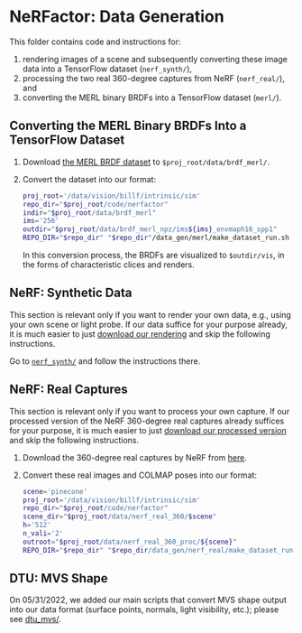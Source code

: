# NeRFactor: Data Generation

This folder contains code and instructions for:
1. rendering images of a scene and subsequently converting these image data into
   a TensorFlow dataset (`nerf_synth/`),
1. processing the two real 360-degree captures from NeRF (`nerf_real/`), and
1. converting the MERL binary BRDFs into a TensorFlow dataset (`merl/`).


## Converting the MERL Binary BRDFs Into a TensorFlow Dataset

1. Download
   [the MERL BRDF dataset](https://cdfg.csail.mit.edu/wojciech/brdfdatabase)
   to `$proj_root/data/brdf_merl/`.

1. Convert the dataset into our format:
    ```bash
    proj_root='/data/vision/billf/intrinsic/sim'
    repo_dir="$proj_root/code/nerfactor"
    indir="$proj_root/data/brdf_merl"
    ims='256'
    outdir="$proj_root/data/brdf_merl_npz/ims${ims}_envmaph16_spp1"
    REPO_DIR="$repo_dir" "$repo_dir"/data_gen/merl/make_dataset_run.sh "$indir" "$ims" "$outdir"
    ```
   In this conversion process, the BRDFs are visualized to `$outdir/vis`,
   in the forms of characteristic clices and renders.


## NeRF: Synthetic Data

This section is relevant only if you want to render your own data, e.g., using
your own scene or light probe. If our data suffice for your purpose already, it
is much easier to just
[download our rendering](https://github.com/google/nerfactor#data)
and skip the following instructions.

Go to [`nerf_synth/`](./nerf_synth) and follow the instructions there.


## NeRF: Real Captures

This section is relevant only if you want to process your own capture. If our
processed version of the NeRF 360-degree real captures already suffices for
your purpose, it is much easier to just
[download our processed version](https://github.com/google/nerfactor#data)
and skip the following instructions.

1. Download the 360-degree real captures by NeRF from
   [here](https://drive.google.com/file/d/1jzggQ7IPaJJTKx9yLASWHrX8dXHnG5eB/view?usp=sharing).

1. Convert these real images and COLMAP poses into our format:
    ```bash
    scene='pinecone'
    proj_root='/data/vision/billf/intrinsic/sim'
    repo_dir="$proj_root/code/nerfactor"
    scene_dir="$proj_root/data/nerf_real_360/$scene"
    h='512'
    n_vali='2'
    outroot="$proj_root/data/nerf_real_360_proc/${scene}"
    REPO_DIR="$repo_dir" "$repo_dir/data_gen/nerf_real/make_dataset_run.sh" --scene_dir="$scene_dir" --h="$h" --n_vali="$n_vali" --outroot="$outroot"
    ```


## DTU: MVS Shape

On 05/31/2022, we added our main scripts that convert MVS shape output into our
data format (surface points, normals, light visibility, etc.); please see
[dtu_mvs/](./dtu_mvs).
